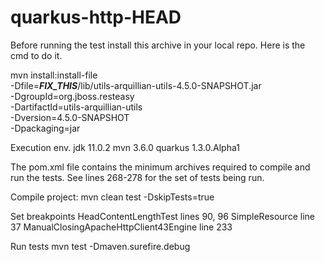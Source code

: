 # quarkus-http-HEAD

Before running the test install this archive in your local repo.
Here is the cmd to do it.

mvn install:install-file \
   -Dfile=___FIX_THIS___/lib/utils-arquillian-utils-4.5.0-SNAPSHOT.jar \
   -DgroupId=org.jboss.resteasy \
   -DartifactId=utils-arquillian-utils \
   -Dversion=4.5.0-SNAPSHOT \
   -Dpackaging=jar 

Execution env.
    jdk 11.0.2
    mvn 3.6.0
    quarkus 1.3.0.Alpha1
    
  The pom.xml file contains the minimum archives required to compile and run the tests.
  See lines 268-278 for the set of tests being run.
  
  
  Compile project:
    mvn clean test -DskipTests=true
  
  Set breakpoints
    HeadContentLengthTest lines 90, 96
    SimpleResource line 37
    ManualClosingApacheHttpClient43Engine line 233
    
    
  Run tests
    mvn test -Dmaven.surefire.debug